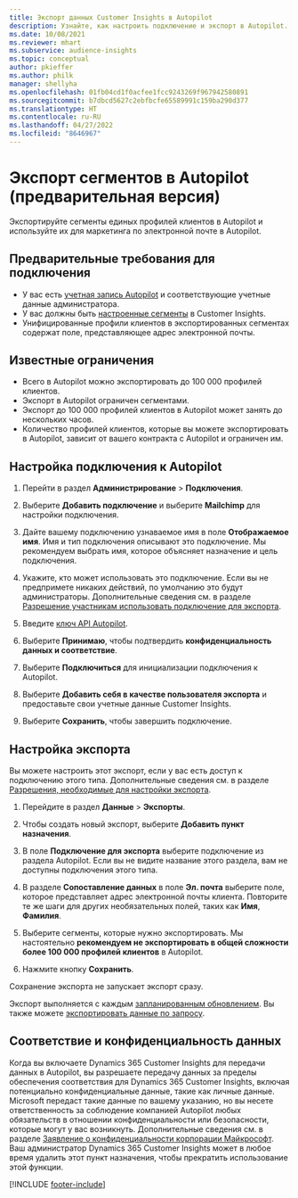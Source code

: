 ```yaml
---
title: Экспорт данных Customer Insights в Autopilot
description: Узнайте, как настроить подключение и экспорт в Autopilot.
ms.date: 10/08/2021
ms.reviewer: mhart
ms.subservice: audience-insights
ms.topic: conceptual
author: pkieffer
ms.author: philk
manager: shellyha
ms.openlocfilehash: 01fb04cd1f0acfee1fcc9243269f967942580891
ms.sourcegitcommit: b7dbcd5627c2ebfbcfe65589991c159ba290d377
ms.translationtype: HT
ms.contentlocale: ru-RU
ms.lasthandoff: 04/27/2022
ms.locfileid: "8646967"
---
```

# <a name="export-segments-to-autopilot-preview"></a>Экспорт сегментов в Autopilot (предварительная версия)

Экспортируйте сегменты единых профилей клиентов в Autopilot и используйте их для маркетинга по электронной почте в Autopilot. 

## <a name="prerequisites-for-a-connection"></a>Предварительные требования для подключения

-   У вас есть [учетная запись Autopilot](https://www.autopilothq.com/) и соответствующие учетные данные администратора.
-   У вас должны быть [настроенные сегменты](segments.md) в Customer Insights.
-   Унифицированные профили клиентов в экспортированных сегментах содержат поле, представляющее адрес электронной почты.

## <a name="known-limitations"></a>Известные ограничения

- Всего в Autopilot можно экспортировать до 100 000 профилей клиентов.
- Экспорт в Autopilot ограничен сегментами.
- Экспорт до 100 000 профилей клиентов в Autopilot может занять до нескольких часов. 
- Количество профилей клиентов, которые вы можете экспортировать в Autopilot, зависит от вашего контракта с Autopilot и ограничен им.

## <a name="set-up-connection-to-autopilot"></a>Настройка подключения к Autopilot

1. Перейти в раздел **Администрирование** > **Подключения**.

1. Выберите **Добавить подключение** и выберите **Mailchimp** для настройки подключения.

1. Дайте вашему подключению узнаваемое имя в поле **Отображаемое имя**. Имя и тип подключения описывают это подключение. Мы рекомендуем выбрать имя, которое объясняет назначение и цель подключения.

1. Укажите, кто может использовать это подключение. Если вы не предпримете никаких действий, по умолчанию это будут администраторы. Дополнительные сведения см. в разделе [Разрешение участникам использовать подключение для экспорта](connections.md#allow-contributors-to-use-a-connection-for-exports).

1. Введите [ключ API Autopilot](https://autopilot.docs.apiary.io/#).

1. Выберите **Принимаю**, чтобы подтвердить **конфиденциальность данных и соответствие**.

1. Выберите **Подключиться** для инициализации подключения к Autopilot.

1. Выберите **Добавить себя в качестве пользователя экспорта** и предоставьте свои учетные данные Customer Insights.

1. Выберите **Сохранить**, чтобы завершить подключение.

## <a name="configure-an-export"></a>Настройка экспорта

Вы можете настроить этот экспорт, если у вас есть доступ к подключению этого типа. Дополнительные сведения см. в разделе [Разрешения, необходимые для настройки экспорта](export-destinations.md#set-up-a-new-export).

1. Перейдите в раздел **Данные** > **Экспорты**.

1. Чтобы создать новый экспорт, выберите **Добавить пункт назначения**.

1. В поле **Подключение для экспорта** выберите подключение из раздела Autopilot. Если вы не видите название этого раздела, вам не доступны подключения этого типа.

1. В разделе **Сопоставление данных** в поле **Эл. почта** выберите поле, которое представляет адрес электронной почты клиента. Повторите те же шаги для других необязательных полей, таких как **Имя**, **Фамилия**.

1. Выберите сегменты, которые нужно экспортировать. Мы настоятельно **рекомендуем не экспортировать в общей сложности более 100 000 профилей клиентов** в Autopilot. 

1. Нажмите кнопку **Сохранить**.

Сохранение экспорта не запускает экспорт сразу.

Экспорт выполняется с каждым [запланированным обновлением](system.md#schedule-tab). Вы также можете [экспортировать данные по запросу](export-destinations.md#run-exports-on-demand). 

## <a name="data-privacy-and-compliance"></a>Соответствие и конфиденциальность данных

Когда вы включаете Dynamics 365 Customer Insights для передачи данных в Autopilot, вы разрешаете передачу данных за пределы обеспечения соответствия для Dynamics 365 Customer Insights, включая потенциально конфиденциальные данные, такие как личные данные. Microsoft передаст такие данные по вашему указанию, но вы несете ответственность за соблюдение компанией Autopilot любых обязательств в отношении конфиденциальности или безопасности, которые могут у вас возникнуть. Дополнительные сведения см. в разделе [Заявление о конфиденциальности корпорации Майкрософт](https://go.microsoft.com/fwlink/?linkid=396732).
Ваш администратор Dynamics 365 Customer Insights может в любое время удалить этот пункт назначения, чтобы прекратить использование этой функции.


[!INCLUDE [footer-include](includes/footer-banner.md)]
